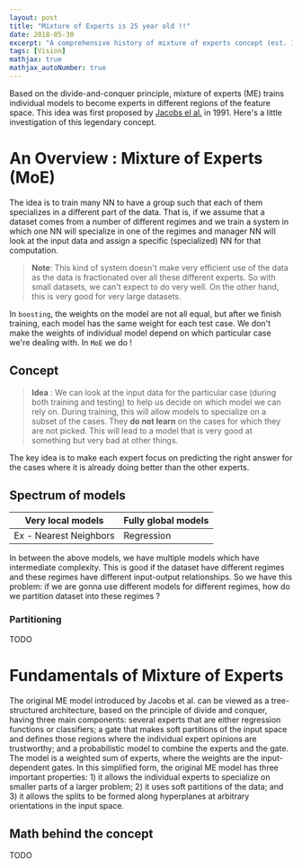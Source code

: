```yaml
---
layout: post
title: "Mixture of Experts is 25 year old !!"
date: 2018-05-30
excerpt: "A comprehensive history of mixture of experts concept (est. 1991)"
tags: [Vision]
mathjax: true
mathjax_autoNumber: true
---
```


Based on the divide-and-conquer principle, mixture of experts (ME) trains individual models to become experts in different regions of the feature space. This idea was first proposed by [Jacobs el al.](https://www.researchgate.net/profile/Robert_Jacobs9/publication/233806999_Adaptive_Mixture_of_Local_Expert/links/0deec525e91d9c1a87000000/Adaptive-Mixture-of-Local-Expert.pdf) in 1991. Here's a little investigation of this legendary concept. 

 

# An Overview : Mixture of Experts (MoE)

The idea is to train many NN to have a group such that each of them specializes in a different part of the data. That is, if we assume that a dataset comes from a number of different regimes and we train a system in which one NN will specialize in one of the regimes and manager NN will look at the input data and assign a specific (specialized) NN for that computation.   

> **Note**: This kind of system doesn't make very efficient use of the data as the data is fractionated over all these different experts. So with small datasets, we can't expect to do very well. On the other hand, this is very good for very large datasets. 

In `boosting`, the weights on the model are not all equal, but after we finish training, each model has the same weight for each test case. We don't make the weights of individual model depend on which particular case we're dealing with. In `MoE` we do ! 

## Concept

> **Idea** : We can look at the input data for the particular case (during both training and testing) to help us decide on which model we can rely on. During training, this will allow models to specialize on a subset of the cases. They **do not learn** on the cases for which they are not picked. This will lead to a model that is very good at something but very bad at other things. 

The key idea is to make each expert focus on predicting the right answer for the cases where it is already doing better than the other experts. 

## Spectrum of models

| Very local models      | Fully global models |
| ---------------------- | ------------------- |
| Ex - Nearest Neighbors | Regression          |

In between the above models, we have multiple models which have intermediate complexity. This is good if the dataset have different regimes and these regimes have different input-output relationships. So we have this problem: if we are gonna use different models for different regimes, how do we partition dataset into these regimes ?

### Partitioning

TODO

# Fundamentals of Mixture of Experts

The original ME model introduced by Jacobs et al. can be viewed as a tree-structured architecture, based on the principle of divide and conquer, having three main components: several experts that are either regression functions or classifiers; a gate that makes soft partitions of the input space and defines those regions where the individual expert opinions are trustworthy; and a probabilistic model to combine the experts and the gate. The model is a weighted sum of experts, where the weights are the input-dependent gates. In this simplified form, the original ME model has three important properties: 1) it allows the individual experts to specialize on smaller parts of a larger problem; 2) it uses soft partitions of the data; and 3) it allows the splits to be formed along hyperplanes at arbitrary orientations in the input space. 

## Math behind the concept

TODO
